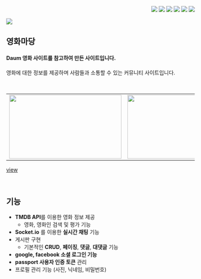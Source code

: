 <div align="right"> 

<img src="https://img.shields.io/badge/React-222222?style=flat-square&logo=React&logoColor=61DAFB"/> <img src="https://img.shields.io/badge/JavaScript-F7DF1E?style=flat-square&logo=JavaScript&logoColor=black"/>
<img src="https://img.shields.io/badge/node.js-339933?style=flat-square&logo=Node.js&logoColor=white"/>
<img src="https://img.shields.io/badge/HTML5-E34F26?style=flat-square&logo=HTML5&logoColor=white"/>
<img src="https://img.shields.io/badge/CSS3-1572B6?style=flat-square&logo=CSS3&logoColor=white"/>
<img src="https://img.shields.io/badge/MySQL-4479A1?style=flat-square&logo=MySQL&logoColor=white"/>
</div>

<img src="https://img.shields.io/badge/personal project-yellow?style=flat-square&logo=Java&logoColor=white"/>

영화마당
---

#### Daum 영화 사이트를 참고하여 만든 사이트입니다. 
영화에 대한 정보를 제공하며 사람들과 소통할 수 있는 커뮤니티 사이트입니다.


<br>
<table>
  <tr>
    <td>
        <img src = "https://user-images.githubusercontent.com/81973827/211218826-299028f6-9f0f-41ea-bf2e-2712d306f7d6.png" width="300px" height="170px">
    </td>
    <td>
        <img src = "https://user-images.githubusercontent.com/81973827/211246529-dc5e10c5-b089-42fb-9d12-e7d283dadc2d.png" width="300px" height="170px">
    </td>
    <td>
        <img src = "https://user-images.githubusercontent.com/81973827/211246761-aaabca55-b2b8-4531-a5d3-41bccea8bf81.png" width="300px" height="170px">
      </a>
    </td>
  </tr>
</table>

[view](http://movietown.cafe24app.com/board/movie)


<br/>

기능
---

- **TMDB API**를 이용한 영화 정보 제공
    - 영화, 영화인 검색 및 평가 기능
- **Socket.io** 를 이용한 **실시간 채팅** 기능
- 게시판 구현
    - 기본적인 **CRUD**, **페이징**,  **댓글**, **대댓글** 기능
- **google, facebook 소셜 로그인 기능**
- **passport 사용자 인증 토큰** 관리
- 프로필 관리 기능 (사진, 닉네임, 비밀번호)

